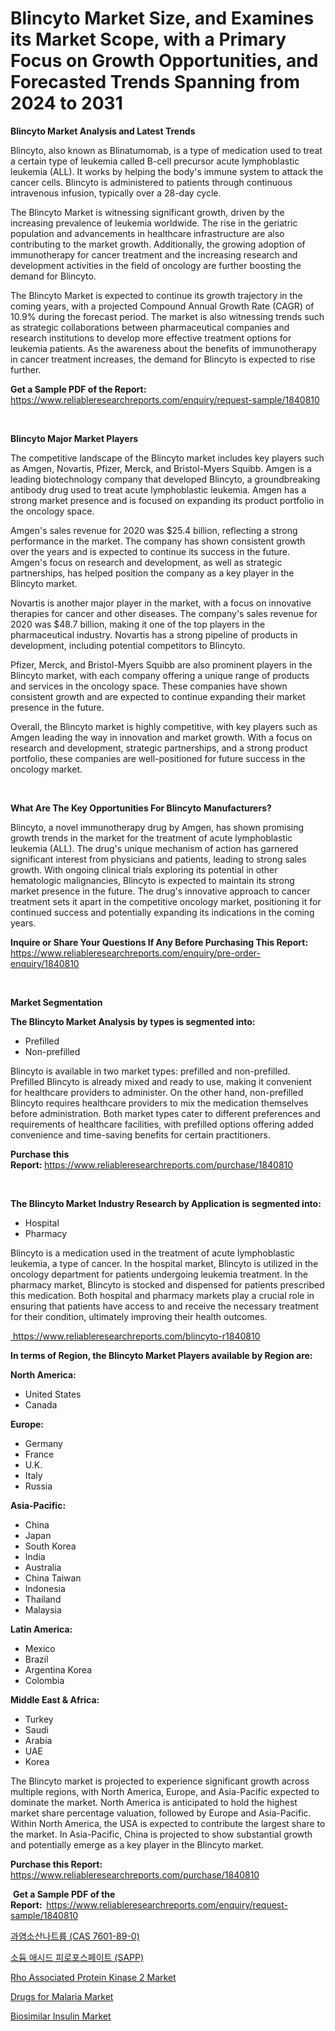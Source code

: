 <p><h1>Blincyto Market Size, and Examines its Market Scope, with a Primary Focus on Growth Opportunities, and Forecasted Trends Spanning from 2024 to 2031</h1></p><p><strong>Blincyto Market Analysis and Latest Trends</strong></p>
<p><p>Blincyto, also known as Blinatumomab, is a type of medication used to treat a certain type of leukemia called B-cell precursor acute lymphoblastic leukemia (ALL). It works by helping the body's immune system to attack the cancer cells. Blincyto is administered to patients through continuous intravenous infusion, typically over a 28-day cycle. </p><p>The Blincyto Market is witnessing significant growth, driven by the increasing prevalence of leukemia worldwide. The rise in the geriatric population and advancements in healthcare infrastructure are also contributing to the market growth. Additionally, the growing adoption of immunotherapy for cancer treatment and the increasing research and development activities in the field of oncology are further boosting the demand for Blincyto.</p><p>The Blincyto Market is expected to continue its growth trajectory in the coming years, with a projected Compound Annual Growth Rate (CAGR) of 10.9% during the forecast period. The market is also witnessing trends such as strategic collaborations between pharmaceutical companies and research institutions to develop more effective treatment options for leukemia patients. As the awareness about the benefits of immunotherapy in cancer treatment increases, the demand for Blincyto is expected to rise further.</p></p>
<p><strong>Get a Sample PDF of the Report:&nbsp;</strong> <a href="https://www.reliableresearchreports.com/enquiry/request-sample/1840810">https://www.reliableresearchreports.com/enquiry/request-sample/1840810</a></p>
<p>&nbsp;</p>
<p><strong>Blincyto Major Market Players</strong></p>
<p><p>The competitive landscape of the Blincyto market includes key players such as Amgen, Novartis, Pfizer, Merck, and Bristol-Myers Squibb. Amgen is a leading biotechnology company that developed Blincyto, a groundbreaking antibody drug used to treat acute lymphoblastic leukemia. Amgen has a strong market presence and is focused on expanding its product portfolio in the oncology space.</p><p>Amgen's sales revenue for 2020 was $25.4 billion, reflecting a strong performance in the market. The company has shown consistent growth over the years and is expected to continue its success in the future. Amgen's focus on research and development, as well as strategic partnerships, has helped position the company as a key player in the Blincyto market.</p><p>Novartis is another major player in the market, with a focus on innovative therapies for cancer and other diseases. The company's sales revenue for 2020 was $48.7 billion, making it one of the top players in the pharmaceutical industry. Novartis has a strong pipeline of products in development, including potential competitors to Blincyto.</p><p>Pfizer, Merck, and Bristol-Myers Squibb are also prominent players in the Blincyto market, with each company offering a unique range of products and services in the oncology space. These companies have shown consistent growth and are expected to continue expanding their market presence in the future.</p><p>Overall, the Blincyto market is highly competitive, with key players such as Amgen leading the way in innovation and market growth. With a focus on research and development, strategic partnerships, and a strong product portfolio, these companies are well-positioned for future success in the oncology market.</p></p>
<p>&nbsp;</p>
<p><strong>What Are The Key Opportunities For Blincyto Manufacturers?</strong></p>
<p><p>Blincyto, a novel immunotherapy drug by Amgen, has shown promising growth trends in the market for the treatment of acute lymphoblastic leukemia (ALL). The drug's unique mechanism of action has garnered significant interest from physicians and patients, leading to strong sales growth. With ongoing clinical trials exploring its potential in other hematologic malignancies, Blincyto is expected to maintain its strong market presence in the future. The drug's innovative approach to cancer treatment sets it apart in the competitive oncology market, positioning it for continued success and potentially expanding its indications in the coming years.</p></p>
<p><strong>Inquire or Share Your Questions If Any Before Purchasing This Report:</strong> <a href="https://www.reliableresearchreports.com/enquiry/pre-order-enquiry/1840810">https://www.reliableresearchreports.com/enquiry/pre-order-enquiry/1840810</a></p>
<p>&nbsp;</p>
<p><strong>Market Segmentation</strong></p>
<p><strong>The Blincyto Market Analysis by types is segmented into:</strong></p>
<p><ul><li>Prefilled</li><li>Non-prefilled</li></ul></p>
<p><p>Blincyto is available in two market types: prefilled and non-prefilled. Prefilled Blincyto is already mixed and ready to use, making it convenient for healthcare providers to administer. On the other hand, non-prefilled Blincyto requires healthcare providers to mix the medication themselves before administration. Both market types cater to different preferences and requirements of healthcare facilities, with prefilled options offering added convenience and time-saving benefits for certain practitioners.</p></p>
<p><strong>Purchase this Report:&nbsp;</strong><a href="https://www.reliableresearchreports.com/purchase/1840810">https://www.reliableresearchreports.com/purchase/1840810</a></p>
<p>&nbsp;</p>
<p><strong>The Blincyto Market Industry Research by Application is segmented into:</strong></p>
<p><ul><li>Hospital</li><li>Pharmacy</li></ul></p>
<p><p>Blincyto is a medication used in the treatment of acute lymphoblastic leukemia, a type of cancer. In the hospital market, Blincyto is utilized in the oncology department for patients undergoing leukemia treatment. In the pharmacy market, Blincyto is stocked and dispensed for patients prescribed this medication. Both hospital and pharmacy markets play a crucial role in ensuring that patients have access to and receive the necessary treatment for their condition, ultimately improving their health outcomes.</p></p>
<p><a href="https://www.reliableresearchreports.com/blincyto-r1840810">&nbsp;https://www.reliableresearchreports.com/blincyto-r1840810</a></p>
<p><strong>In terms of Region, the Blincyto Market Players available by Region are:</strong></p>
<p>
    <p> <strong> North America: </strong>
        <ul>
            <li>United States</li>
            <li>Canada</li>
        </ul>
        </p> 
    <p> <strong> Europe: </strong>
        <ul>
            <li>Germany</li>
            <li>France</li>
            <li>U.K.</li>
            <li>Italy</li>
            <li>Russia</li>
        </ul>
        </p> 
    <p> <strong> Asia-Pacific: </strong>
        <ul>
            <li>China</li>
            <li>Japan</li>
            <li>South Korea</li>
            <li>India</li>
            <li>Australia</li>
            <li>China Taiwan</li>
            <li>Indonesia</li>
            <li>Thailand</li>
            <li>Malaysia</li>
        </ul>
        </p> 
    <p> <strong> Latin America: </strong>
        <ul>
            <li>Mexico</li>
            <li>Brazil</li>
            <li>Argentina Korea</li>
            <li>Colombia</li>
        </ul>
        </p> 
    <p> <strong> Middle East & Africa: </strong>
        <ul>
            <li>Turkey</li>
            <li>Saudi</li>
            <li>Arabia</li>
            <li>UAE</li>
            <li>Korea</li>
        </ul>
    </p>
    </p>
<p><p>The Blincyto market is projected to experience significant growth across multiple regions, with North America, Europe, and Asia-Pacific expected to dominate the market. North America is anticipated to hold the highest market share percentage valuation, followed by Europe and Asia-Pacific. Within North America, the USA is expected to contribute the largest share to the market. In Asia-Pacific, China is projected to show substantial growth and potentially emerge as a key player in the Blincyto market.</p></p>
<p><strong>Purchase this Report: </strong><a href="https://www.reliableresearchreports.com/purchase/1840810">https://www.reliableresearchreports.com/purchase/1840810</a></p>
<p>&nbsp;<strong>Get a Sample PDF of the Report:&nbsp;&nbsp;</strong><a href="https://www.reliableresearchreports.com/enquiry/request-sample/1840810">https://www.reliableresearchreports.com/enquiry/request-sample/1840810</a></p>
<p><strong></strong></p>
<p><p><a href="https://github.com/konokaryan/Market-Research-Report-List-2/blob/main/370790384876.md">과염소산나트륨 (CAS 7601-89-0)</a></p><p><a href="https://github.com/mithunmistry2258/Market-Research-Report-List-2/blob/main/172585084875.md">소듐 애시드 피로포스페이트 (SAPP)</a></p><p><a href="https://github.com/markmellon1/Market-Research-Report-List-1/blob/main/rho-associated-protein-kinase-2-market.md">Rho Associated Protein Kinase 2 Market</a></p><p><a href="https://github.com/eugeneKim6262/Market-Research-Report-List-1/blob/main/drugs-for-malaria-market.md">Drugs for Malaria Market</a></p><p><a href="https://github.com/Raeloodard576457/Market-Research-Report-List-1/blob/main/biosimilar-insulin-market.md">Biosimilar Insulin Market</a></p></p>